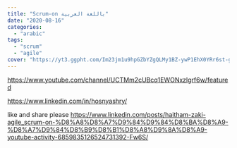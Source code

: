 ```yaml
---
title: "Scrum-on باللغة العربية"
date: "2020-08-16"
categories:
  - "arabic"
tags:
  - "scrum"
  - "agile"
cover: "https://yt3.ggpht.com/Im23jm1u9hpGZbYZgQLMy1BZ-ywP1EhX0YRr6st-g7blVFek-Kee8PbzSbzEyxKHKO52ulVY=s88-c-k-c0x00ffffff-no-rj"
---
```


https://www.youtube.com/channel/UCTMm2cUBcq1EWONxzlgrf6w/featured

https://www.linkedin.com/in/hosnyashry/

like and share please
https://www.linkedin.com/posts/haitham-zaki-agile_scrum-on-%D8%A8%D8%A7%D9%84%D9%84%D8%BA%D8%A9-%D8%A7%D9%84%D8%B9%D8%B1%D8%A8%D9%8A%D8%A9-youtube-activity-6859835126524731392-Fw6S/
